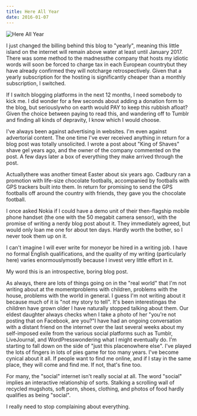 ```yaml
---
title: Here All Year
date: 2016-01-07
---
```


![Here All Year](https://source.unsplash.com/d34DtRp1bqo/1600x900)

I just changed the billing behind this blog to "yearly", meaning this little island on the internet will remain above water at least until January 2017. There was some method to the madnessthe company that hosts my idiotic words will soon be forced to charge tax in each European countrybut they have already confirmed they will notcharge retrospectively. Given that a yearly subscription for the hosting is significantly cheaper than a monthly subscription, I switched.

If I switch blogging platforms in the next 12 months, I need somebody to kick me. I did wonder for a few seconds about adding a donation form to the blog, but seriouslywho on earth would PAY to keep this rubbish afloat? Given the choice between paying to read this, and wandering off to Tumblr and finding all kinds of depravity, I know which I would choose.

I've always been against advertising in websites. I'm even against advertorial content. The one time I've ever received anything in return for a blog post was totally unsolicited. I wrote a post about "King of Shaves" shave gel years ago, and the owner of the company commented on the post. A few days later a box of everything they make arrived through the post.

Actuallythere was another timeat Easter about six years ago. Cadbury ran a promotion with life-size chocolate footballs, accompanied by footballs with GPS trackers built into them. In return for promising to send the GPS footballs off around the country with friends, they gave you the chocolate football.

I once asked Nokia if I could have a demo unit of their then-flagship mobile phone handset (the one with the 50 megabit camera sensor), with the promise of writing a nerdy blog post about it. They immediately agreed, but would only loan me one for about ten days. Hardly worth the bother, so I never took them up on it.

I can't imagine I will ever write for moneyor be hired in a writing job. I have no formal English qualifications, and the quality of my writing (particularly here) varies enormouslymostly because I invest very little effort in it.

My word this is an introspective, boring blog post.

As always, there are lots of things going on in the "real world" that I'm not writing about at the momentproblems with children, problems with the house, problems with the world in general. I guess I'm not writing about it because much of it is "not my story to tell". It's been interestingas the children have grown older I have naturally stopped talking about them. Our eldest daughter always checks when I take a photo of her "you're not posting that on Facebook, are you?"I have had an ongoing conversation with a distant friend on the internet over the last several weeks about my self-imposed exile from the various social platforms such as Tumblr, LiveJournal, and WordPresswondering what I might eventually do. I'm starting to fall down on the side of "just this placenowhere else". I've played the lots of fingers in lots of pies game for too many years. I've become cynical about it all. If people want to find me online, and if I stay in the same place, they will come and find me. If not, that's fine too.

For many, the "social" internet isn't really social at all. The word "social" implies an interactive relationship of sorts. Stalking a scrolling wall of recycled mugshots, soft porn, shoes, clothing, and photos of food hardly qualifies as being "social".

I really need to stop complaining about everything.